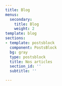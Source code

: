 ```yaml
---
title: Blog
menus:
  secondary:
    title: Blog
    weight: 2
template: blog
sections:
- template: postsblock
  component: PostsBlock
  bg: gray
  type: postsblock
  title: Nos articles
  section_id: ''
  subtitle: ''

---
```


